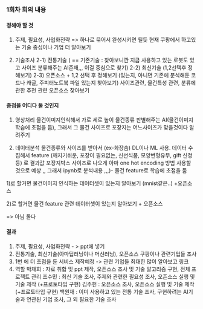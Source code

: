 ### 1회차 회의 내용 
#### 정해야 할 것
1) 주제, 필요성, 사업화전략 => 하나로 묶어서 완성시키면 될듯
 현재 쿠팡에서 하고있는 기술 중심이나 기업 더 알아보기

2) 기술조사
   2-1) 전통기술 ( == 기존기술 : 찾아보니깐 지금 사용하고 있는 로봇도 있고 사이즈 분류해주는 AI존재,,, 이걸 중심으로 찾기)
   2-2) 최신기술 (1,2선택후 정해보기)
   2-3) 오픈소스 + 1,2 선택 후 정해보기
         (있는지, 아니면 기존에 분석해둔 코드나 캐글, 주피터노트북 파일 있는지 찾아보기)
         사이즈관련, 물건특성 관련, 분류에 관한 추천 관련 오픈소스 찾아보기
      

#### 중점을 어디다 둘 것인지
1) 영상처리 
물건이미지인식해서 가로 세로 높이 물건종류 판별해주는 AI(물건이미지 학습에 초점을 둠), 그래서 그 물건 사이즈로 포장지는 어느사이즈가 맞을것이다 알려주기

2) 데이터분석
물건종류와 사이즈를 받아서 (ex-화장솜)  DL이나 ML 사용. 데이터 수집해서 feature (깨지기쉬운, 포장이 필요없는, 신선식품, 모양변형유무, gift 신청등) 로 결과값 포장지박스 사이즈로 나오게 아마 one hot encoding 방법 사용할 것으로 예상 ,, 그래서 ipynb로 분석내용 ,,,)- 물건 feature로 학습에 초점을 둠

1)로 할거면
물건이미지 인식하는 데이터셋이 있는지 알아보기 (mnist같은..) +오픈소스

2)로 할거면
물건 feature 관련 데이터셋이 있는지 알아보기 + 오픈소스

=> 아님 둘다

#### 결과 
1) 주제, 필요성, 사업화전략 - > ppt에 넣기
2) 전통기술, 
최신기술(아마딥러닝이나 머신러닝),
오픈소스
쿠팡이나 관련기업들 조사
3) 1번 에 더 초점을 둔 서비스 제작예정 -> 관련 기업들 최대한 많이 알아보고 링크 
4) 역할
박채희 : 자료 취합 및 ppt 제작, 오픈소스 조사 및 기술 알고리즘 구현, 전체 프로젝트 관리
조수민 : 최신 기술 조사, 주제와 관련한 필요성 조사, 오픈소스 실행 및 기술 제작 (+프로토타입 구현)
김주헌 : 오픈소스 조사, 오픈소스 실행 및 기술 제작 (+프로토타입 구현)
백원재 : 이미 사용하고 있는 전통 기술 조사, 구현하려는 AI기술과 연관된 기업 조사, 그 외 필요한 기술 조사

<br>
<br>
<br>
